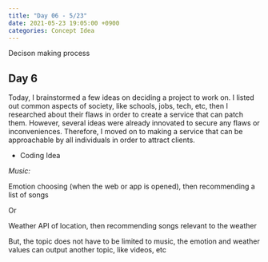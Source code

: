 ```yaml
---
title: "Day 06 - 5/23"
date: 2021-05-23 19:05:00 +0900
categories: Concept Idea
---
```

Decison making process

## **Day 6**


Today, I brainstormed a few ideas on deciding a project to work on. I listed out common aspects of society, like schools, jobs, tech, etc, then I researched about their flaws in order to create a service that can patch them. However, several ideas were already innovated to secure any flaws or inconveniences. Therefore, I moved on to making a service that can be approachable by all individuals in order to attract clients.

- Coding Idea

*Music:*

Emotion choosing (when the web or app is opened), then recommending a list of songs

Or

Weather API of location, then recommending songs relevant to the weather

But, the topic does not have to be limited to music, the emotion and weather values can output another topic, like videos, etc


